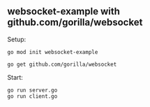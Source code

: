 ## websocket-example with github.com/gorilla/websocket

Setup:

```
go mod init websocket-example

go get github.com/gorilla/websocket
```

Start:

```
go run server.go
go run client.go
```
